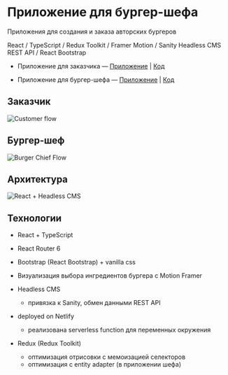 # Приложение для бургер-шефа #
Приложения для создания и заказа авторских бургеров

React / TypeScript / Redux Toolkit / Framer Motion / Sanity Headless CMS REST API / React Bootstrap


* Приложение для заказчика — 
[Приложение](https://123burger.netlify.app/) | [Код](https://github.com/022022/cosy)

* Приложение для бургер-шефа — 
[Приложение](https://123burger-chief.netlify.app/) | [Код](https://github.com/022022/burger-chief-app)


## Заказчик ##

![Customer flow](https://github.com/022022/cosy/assets/99475472/e9a0c5d1-8d0d-483a-ad7a-1ed9adb04768)

## Бургер-шеф ##

![Burger Chief Flow](https://github.com/022022/cosy/assets/99475472/bca2d48a-d40c-4ba5-b1a3-aa7c261f84ab)

## Архитектура ##

![React + Headless CMS](https://github.com/022022/cosy/assets/99475472/f8bb11a3-cfa8-4f93-95af-dcf8df747953)

## Технологии ##

* React + TypeScript
* React Router 6
* Bootstrap (React Bootstrap) + vanilla css
* Визуализация выбора ингредиентов бургера c Motion Framer
* Headless CMS 
  + привязка к Sanity, обмен данными REST API
* deployed on Netlify
  + реализована serverless function для переменных окружения

* Redux (Redux Toolkit)
  + оптимизация отрисовки с мемоизацией селекторов
  + оптимизация c entity adapter (в приложении шефа)








